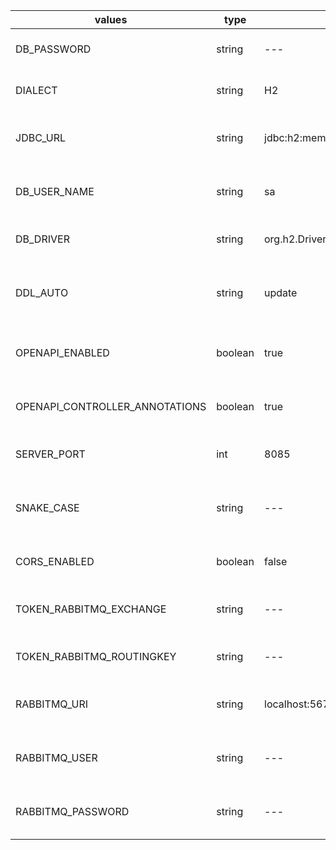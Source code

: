 | values                         | type    | default                                               | info                                              |
| ------------------------------ | ------- | ----------------------------------------------------- | ------------------------------------------------- |
| DB_PASSWORD                    | string  | ---                                                   | Senha do banco de dados                           |
| DIALECT                        | string  | H2                                                    | Dialeto do banco de dados                         |
| JDBC_URL                       | string  | jdbc:h2:mem;LOCK_TIMEOUT=10000;DB_CLOSE_ON_EXIT=FALSE | URL de conexão do banco de dados                  |
| DB_USER_NAME                   | string  | sa                                                    | Nome de usuário do banco de dados                 |
| DB_DRIVER                      | string  | org.h2.Driver                                         | Driver JDBC do banco de dados                     |
| DDL_AUTO                       | string  | update                                                | Configuração de geração de esquema para Hibernate |
| OPENAPI_ENABLED                | boolean | true                                                  | Ativação do OpenAPI para a aplicação              |
| OPENAPI_CONTROLLER_ANNOTATIONS | boolean | true                                                  | Ativação das anotações de controle para o OpenAPI |
| SERVER_PORT                    | int     | 8085                                                  | Porta do servidor Micronaut                       |
| SNAKE_CASE                     | string  | ---                                                   | Estratégia de nomeação para propriedades Jackson  |
| CORS_ENABLED                   | boolean | false                                                 | Ativação do CORS (opcional)                       |
| TOKEN_RABBITMQ_EXCHANGE        | string  | ---                                                   | Nome da exchange para o token no RabbitMQ         |
| TOKEN_RABBITMQ_ROUTINGKEY      | string  | ---                                                   | Routing key para o token no RabbitMQ              |
| RABBITMQ_URI                   | string  | localhost:5672                                        | Endereço do cliente RabbitMQ no Micronaut         |
| RABBITMQ_USER                  | string  | ---                                                   | Usuário do cliente RabbitMQ no Micronaut          |
| RABBITMQ_PASSWORD              | string  | ---                                                   | Senha do cliente RabbitMQ no Micronaut            |
